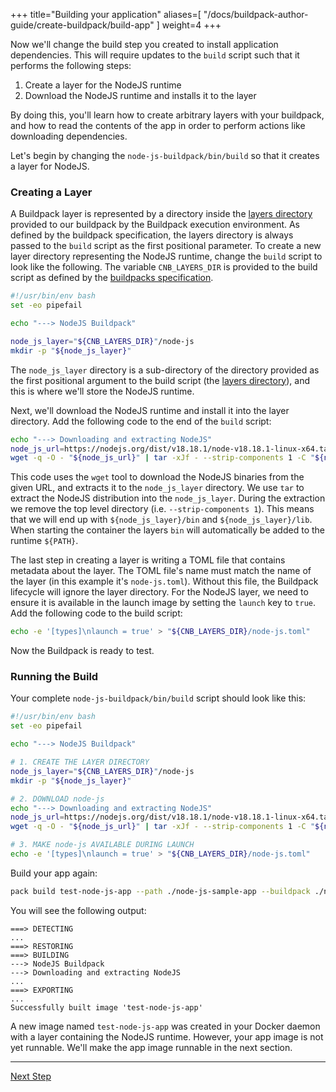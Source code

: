 
+++
title="Building your application"
aliases=[
  "/docs/buildpack-author-guide/create-buildpack/build-app"
]
weight=4
+++

<!-- test:suite=create-buildpack;weight=4 -->

Now we'll change the build step you created to install application dependencies. This will require updates to the `build` script such that it performs the following steps:

1. Create a layer for the NodeJS runtime
1. Download the NodeJS runtime and installs it to the layer

By doing this, you'll learn how to create arbitrary layers with your buildpack, and how to read the contents of the app in order to perform actions like downloading dependencies.

Let's begin by changing the `node-js-buildpack/bin/build`<!--+"{{open}}"+--> so that it creates a layer for NodeJS.

### Creating a Layer

A Buildpack layer is represented by a directory inside the [layers directory][layers-dir] provided to our buildpack by the Buildpack execution environment.  As defined by the buildpack specification, the layers directory is always passed to the `build` script as the first positional parameter. To create a new layer directory representing the NodeJS runtime, change the `build` script to look like the following.  The variable `CNB_LAYERS_DIR` is provided to the build script as defined by the [buildpacks specification](https://github.com/buildpacks/spec/blob/main/buildpack.md#positional-arguments-to-detect-and-build-executables).

<!-- file=node-js-buildpack/bin/build -->
```bash
#!/usr/bin/env bash
set -eo pipefail

echo "---> NodeJS Buildpack"

node_js_layer="${CNB_LAYERS_DIR}"/node-js
mkdir -p "${node_js_layer}"
```

The `node_js_layer` directory is a sub-directory of the directory provided as the first positional argument to the build script (the [layers directory][layers-dir]), and this is where we'll store the NodeJS runtime.

Next, we'll download the NodeJS runtime and install it into the layer directory. Add the following code to the end of the `build` script:

<!-- file=node-js-buildpack/bin/build data-target=append -->
```bash
echo "---> Downloading and extracting NodeJS"
node_js_url=https://nodejs.org/dist/v18.18.1/node-v18.18.1-linux-x64.tar.xz
wget -q -O - "${node_js_url}" | tar -xJf - --strip-components 1 -C "${node_js_layer}"
```

This code uses the `wget` tool to download the NodeJS binaries from the given URL, and extracts it to the `node_js_layer` directory.  We use `tar` to extract the NodeJS distribution into the `node_js_layer`.  During the extraction we remove the top level directory (i.e. `--strip-components 1`).  This means that we will end up with `${node_js_layer}/bin` and `${node_js_layer}/lib`.  When starting the container the layers `bin` will automatically be added to the runtime `${PATH}`.

The last step in creating a layer is writing a TOML file that contains metadata about the layer. The TOML file's name must match the name of the layer (in this example it's `node-js.toml`). Without this file, the Buildpack lifecycle will ignore the layer directory. For the NodeJS layer, we need to ensure it is available in the launch image by setting the `launch` key to `true`. Add the following code to the build script:

<!-- file=node-js-buildpack/bin/build data-target=append -->
```bash
echo -e '[types]\nlaunch = true' > "${CNB_LAYERS_DIR}/node-js.toml"
```

Now the Buildpack is ready to test.

### Running the Build

Your complete `node-js-buildpack/bin/build`<!--+"{{open}}"+--> script should look like this:

<!-- test:file=node-js-buildpack/bin/build -->
```bash
#!/usr/bin/env bash
set -eo pipefail

echo "---> NodeJS Buildpack"

# 1. CREATE THE LAYER DIRECTORY
node_js_layer="${CNB_LAYERS_DIR}"/node-js
mkdir -p "${node_js_layer}"

# 2. DOWNLOAD node-js
echo "---> Downloading and extracting NodeJS"
node_js_url=https://nodejs.org/dist/v18.18.1/node-v18.18.1-linux-x64.tar.xz
wget -q -O - "${node_js_url}" | tar -xJf - --strip-components 1 -C "${node_js_layer}"

# 3. MAKE node-js AVAILABLE DURING LAUNCH
echo -e '[types]\nlaunch = true' > "${CNB_LAYERS_DIR}/node-js.toml"
```

Build your app again:

<!-- test:exec -->
```bash
pack build test-node-js-app --path ./node-js-sample-app --buildpack ./node-js-buildpack
```
<!--+- "{{execute}}"+-->

You will see the following output:

```
===> DETECTING
...
===> RESTORING
===> BUILDING
---> NodeJS Buildpack
---> Downloading and extracting NodeJS
...
===> EXPORTING
...
Successfully built image 'test-node-js-app'
```

A new image named `test-node-js-app` was created in your Docker daemon with a layer containing the NodeJS runtime. However, your app image is not yet runnable. We'll make the app image runnable in the next section.

<!--+if false+-->
---

<a href="/docs/for-buildpack-authors/tutorials/basic-buildpack/05_make-app-runnable" class="button bg-pink">Next Step</a>
<!--+end+-->

[layers-dir]: /docs/for-buildpack-authors/how-to/write-buildpacks/create-layer
